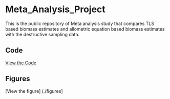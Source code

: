 # Meta_Analysis_Project
This is the public repository of Meta analysis study that compares TLS based biomass estimates and allometric equation based biomass estimates with the destructive sampling data.
## Code
[View the Code](./code.R)

## Figures
[View the figure] (./figures]

